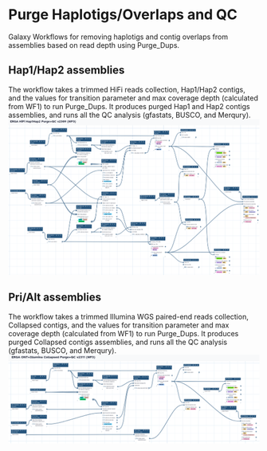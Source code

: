 # Purge Haplotigs/Overlaps and QC
Galaxy Workflows for removing haplotigs and contig overlaps from assemblies based on read depth using Purge_Dups.

## Hap1/Hap2 assemblies
The workflow takes a trimmed HiFi reads collection, Hap1/Hap2 contigs, and the values for transition parameter and max coverage depth (calculated from WF1) to run Purge_Dups. It produces purged Hap1 and Hap2 contigs assemblies, and runs all the QC analysis (gfastats, BUSCO, and Merqury).
![PurgeHap1Hap2](pics/Purge_hifi_2309.png)

## Pri/Alt assemblies
The workflow takes a trimmed Illumina WGS paired-end reads collection, Collapsed contigs, and the values for transition parameter and max coverage depth (calculated from WF1) to run Purge_Dups. It produces purged Collapsed contigs assemblies, and runs all the QC analysis (gfastats, BUSCO, and Merqury).
![PurgeCollapsed](pics/Purge_illumina_2311.png)
